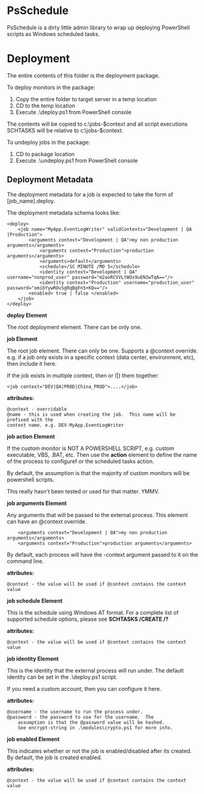 PsSchedule
=================
PsSchedule is a dirty little admin library to wrap up deploying PowerShell scripts
as Windows scheduled tasks.

Deployment
===========
The entire contents of this folder is the deployment package.  

To deploy monitors in the package:

1. Copy the entire folder to target server in a temp location
2. CD to the temp location 
3. Execute .\deploy.ps1 from PowerShell console

The contents will be copied to c:\jobs-$context and all
script executions SCHTASKS will be relative to c:\jobs-$context. 


To undeploy jobs in the package:

1. CD to package location
2. Execute .\undeploy.ps1 from PowerShell console



Deployment Metadata
-------------------
The deployment metadata for a job is expected to take
the form of [job_name].deploy.

The deployment metadata schema looks like:

	<deploy>
		<job name="MyApp.EventLogWriter" validContexts="Development | QA |Production">
			<arguments context="Development | QA">my non production arguments</arguments>
				<arguments context="Production">production arguments</arguments>
				<arguments>default</arguments>
				<schedule>/SC MINUTE /MO 5</schedule>
				<identity context="Development | QA" username="nonprod_user" password="m2aoRCVVLtWOs9uEN3wTqA=="/>
				<identity context="Production" username="production_user" password="omibYywROvSgRqBgFn5+KQ=="/>
		    <enabled> true | false </enabled>
		</job>
	</deploy>


**deploy Element**

The root deployment element.  There can be only one.

**job Element**

The root job element.  There can only be one.  Supports a @context override.  
e.g. if a job only exists in a specific context (data center, environment, etc), then include it here.

If the job exists in multiple context, then or (|) them together:

	<job context="DEV|QA|PROD|China_PROD">....</job>

**attributes:**

	@context - overridable
	@name - this is used when creating the job.  This name will be prefixed with the 
	context name. e.g. DEV-MyApp.EventLogWriter

	
**job action Element**

If the custom monitor is NOT A POWERSHELL SCRIPT, e.g. custom executable, 
VBS, .BAT, etc.  Then use the **action** element to define the name of the process
to configuref or the scheduled tasks action.

By default, the assumption is that the majority of custom monitors will be powershell
scripts.

This really hasn't been tested or used for that matter.  YMMV.


**job arguments Element**

Any arguments that will be passed to the external process.  This element can 
have an @context override.

		<arguments context="Development | QA">my non production arguments</arguments>
		<arguments context="Production">production arguments</arguments>

By default, each process will have the -context argument passed to it 
on the command line.


**attributes:**

	@context - the value will be used if @context contains the context value
	

**job schedule Element**

This is the schedule using Windows AT format. For a complete list of supported schedule options, please see
**SCHTASKS /CREATE /?**

**attributes:**

	@context - the value will be used if @context contains the context value

	
**job identity Element**

This is the identity that the external process will run under.
The default identity can be set in the .\deploy.ps1 script.

If you need a custom account, then you can configure it here.

**attributes:**

	@username - the username to run the process under.
	@password - the password to use for the username.  The
		assumption is that the @password value will be hashed.  
		See encrypt-string in .\modules\crypto.ps1 for more info.
        
**job enabled Element**

This indicates whether or not the job is enabled/disabled after its created.  By default, the job is created enabled.

      
**attributes:**

	@context - the value will be used if @context contains the context value


